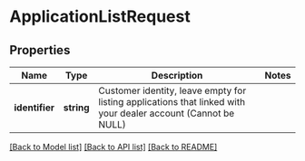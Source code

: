 # ApplicationListRequest

## Properties
Name | Type | Description | Notes
------------ | ------------- | ------------- | -------------
**identifier** | **string** | Customer identity, leave empty for listing applications that linked with your dealer account (Cannot be NULL) | 

[[Back to Model list]](../README.md#documentation-for-models) [[Back to API list]](../README.md#documentation-for-api-endpoints) [[Back to README]](../README.md)


